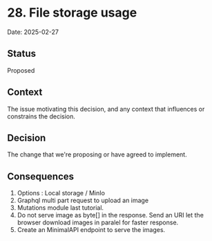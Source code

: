 # 28. File storage usage

Date: 2025-02-27

## Status

Proposed

## Context

The issue motivating this decision, and any context that influences or constrains the decision.

## Decision

The change that we're proposing or have agreed to implement.

## Consequences

1. Options : Local storage / MinIo
2. Graphql multi part request to upload an image
3. Mutations module last tutorial.
4. Do not serve image as byte[] in the response. Send an URI let the browser download images in paralel for faster response.
5. Create an MinimalAPI endpoint to serve the images.